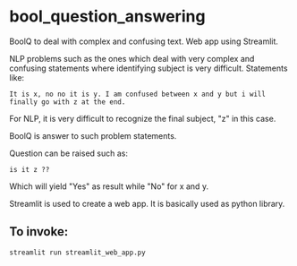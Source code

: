 # bool_question_answering
BoolQ to deal with complex and confusing text. Web app using Streamlit.

NLP problems such as the ones which deal with very complex and confusing statements where identifying subject is very difficult.
Statements like:

```
It is x, no no it is y. I am confused between x and y but i will finally go with z at the end.
```

For NLP, it is very difficult to recognize the final subject, "z" in this case.

BoolQ is answer to such problem statements.

Question can be raised such as: 
```
is it z ??
```
Which will yield "Yes" as result while "No" for x and y.

Streamlit is used to create a web app. It is basically used as python library.

## To invoke:
```
streamlit run streamlit_web_app.py
```


 


